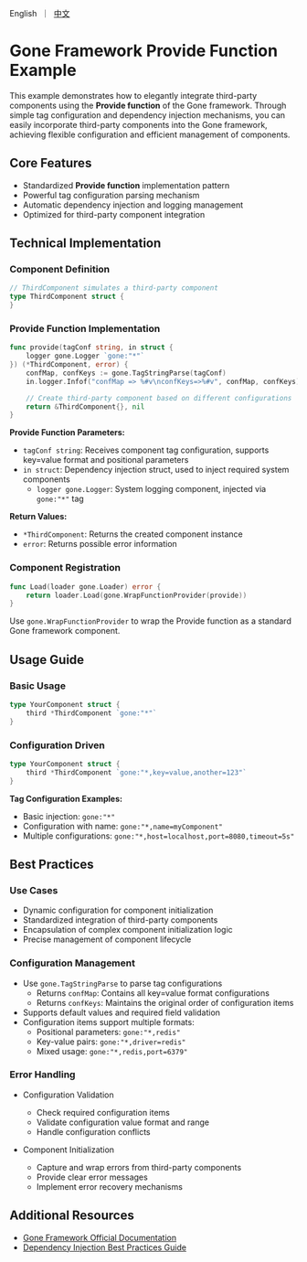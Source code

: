 [//]: # (desc: Example of using Provide function to integrate third-party components)

<p>
    English&nbsp ｜&nbsp <a href="README_CN.md">中文</a>
</p>

# Gone Framework Provide Function Example

This example demonstrates how to elegantly integrate third-party components using the **Provide function** of the Gone framework. Through simple tag configuration and dependency injection mechanisms, you can easily incorporate third-party components into the Gone framework, achieving flexible configuration and efficient management of components.

## Core Features

- Standardized **Provide function** implementation pattern
- Powerful tag configuration parsing mechanism
- Automatic dependency injection and logging management
- Optimized for third-party component integration

## Technical Implementation

### Component Definition

```go
// ThirdComponent simulates a third-party component
type ThirdComponent struct {
}
```

### Provide Function Implementation

```go
func provide(tagConf string, in struct {
	logger gone.Logger `gone:"*"`
}) (*ThirdComponent, error) {
	confMap, confKeys := gone.TagStringParse(tagConf)
	in.logger.Infof("confMap => %#v\nconfKeys=>%#v", confMap, confKeys)

	// Create third-party component based on different configurations
	return &ThirdComponent{}, nil
}
```

**Provide Function Parameters:**
- `tagConf string`: Receives component tag configuration, supports key=value format and positional parameters
- `in struct`: Dependency injection struct, used to inject required system components
  - `logger gone.Logger`: System logging component, injected via `gone:"*"` tag

**Return Values:**
- `*ThirdComponent`: Returns the created component instance
- `error`: Returns possible error information

### Component Registration

```go
func Load(loader gone.Loader) error {
	return loader.Load(gone.WrapFunctionProvider(provide))
}
```

Use `gone.WrapFunctionProvider` to wrap the Provide function as a standard Gone framework component.

## Usage Guide

### Basic Usage

```go
type YourComponent struct {
    third *ThirdComponent `gone:"*"`
}
```

### Configuration Driven

```go
type YourComponent struct {
    third *ThirdComponent `gone:"*,key=value,another=123"`
}
```

**Tag Configuration Examples:**
- Basic injection: `gone:"*"`
- Configuration with name: `gone:"*,name=myComponent"`
- Multiple configurations: `gone:"*,host=localhost,port=8080,timeout=5s"`

## Best Practices

### Use Cases

- Dynamic configuration for component initialization
- Standardized integration of third-party components
- Encapsulation of complex component initialization logic
- Precise management of component lifecycle

### Configuration Management

- Use `gone.TagStringParse` to parse tag configurations
  - Returns `confMap`: Contains all key=value format configurations
  - Returns `confKeys`: Maintains the original order of configuration items
- Supports default values and required field validation
- Configuration items support multiple formats:
  - Positional parameters: `gone:"*,redis"`
  - Key-value pairs: `gone:"*,driver=redis"`
  - Mixed usage: `gone:"*,redis,port=6379"`

### Error Handling

- Configuration Validation
  - Check required configuration items
  - Validate configuration value format and range
  - Handle configuration conflicts

- Component Initialization
  - Capture and wrap errors from third-party components
  - Provide clear error messages
  - Implement error recovery mechanisms

## Additional Resources

- [Gone Framework Official Documentation](https://github.com/gone-io/gone)
- [Dependency Injection Best Practices Guide](https://github.com/gone-io/gone/blob/main/docs/wrap-function-provider.md)